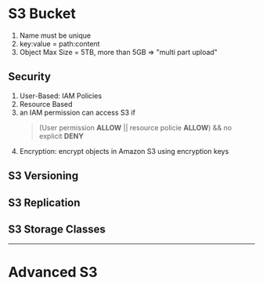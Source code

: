 # S3 Bucket
1. Name must be unique
2. key:value = path:content
3. Object Max Size = 5TB, more than 5GB => "multi part upload"

## Security
1. User-Based: IAM Policies
2. Resource Based
3. an IAM permission can access S3 if 
    > (User permission **ALLOW** || resource policie **ALLOW**) && no explicit **DENY** 
4. Encryption: encrypt objects in Amazon S3 using encryption keys

## S3 Versioning

## S3 Replication

## S3 Storage Classes


---------------------------------------------------------------
# Advanced S3